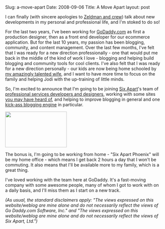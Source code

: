 Slug: a-move-apart
Date: 2008-09-06
Title: A Move Apart
layout: post

I can finally (with sincere apologies to [Zeldman and crew](http://alistapart.com)) talk about new developments in my personal and professional life, and I'm stoked to do so!

For the last two years, I've been working for [GoDaddy.com](http://godaddy.com) as first a production designer, then as a front end developer for our ecommerce application. But for the last 10 years, my passion has been blogging, community, and content management. Over the last few months, I've felt that I was ready for a new direction professionally - one that would put me back in the middle of the kind of work I love - blogging and helping build blogging and community tools for cool clients. I've also felt that I was ready for a new direction personally - our kids are now being home schooled by [my amazingly talented wife](http://speakshermind.redmonk.net), and I want to have more time to focus on the family and helping Jodi with the up-training of little minds.

So, I'm excited to announce that I'm going to be joining [Six Apart](http://sixapart.com)'s team of [professional services developers and designers](http://sixapart.com/services), working with some sites [you may have heard of](http://apperceptive.com/what/), and helping to improve blogging in general and one [kick-ass blogging engine](http://movabletype.com) in particular.

<a href="http://sixapart.com"><img  alt="" class="aligncenter size-full wp-image-2755 at-xid-6a010534988cd3970b0120a5b3685a970c " height="115" src="http://steveivy.typepad.com/.a/6a010534988cd3970b0120a5b3685a970c-pi" title="Six Apart" width="198" /></a>

The bonus is, I'm going to be working from home - "Six Apart Phoenix" will be my home office - which means I get back 2 hours a day that I won't be commuting. It also means that I'll be available more to my family, which is a great thing.

I've loved working with the team here at GoDaddy. It's a fast-moving company with some awesome people, many of whom I got to work with on a daily basis, and I'll miss them as I start on a new track.

*(As usual, the standard disclaimers apply: "The views expressed on this website/weblog are mine alone and do not necessarily reflect the views of Go Daddy.com Software, Inc." and "The views expressed on this website/weblog are mine alone and do not necessarily reflect the views of Six Apart, Ltd.")*
